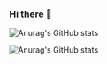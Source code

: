 ### Hi there 👋 

<!--
**buiawpkgew1/buiawpkgew1** is a ✨ _special_ ✨ repository because its `README.md` (this file) appears on your GitHub profile.

Here are some ideas to get you started:

- 🔭 我目前正在学习...
- 🌱 我目前正在学习 ...
- 👯 我正在寻找合作的机会......。
- 🤔 我正在寻找帮助 ...
- 💬 向我询问有关 ...
- 📫 如何联系我：......。
- 😄 人称代词: ...
- ⚡ 有趣的事实: ...
-->
![Anurag's GitHub stats](https://github-readme-stats.vercel.app/api?username=buiawpkgew1&count_private=true&show_icons=true)

![Anurag's GitHub stats](https://github-readme-stats.vercel.app/api?username=buiawpkgew1&show_icons=true&theme=radical)
